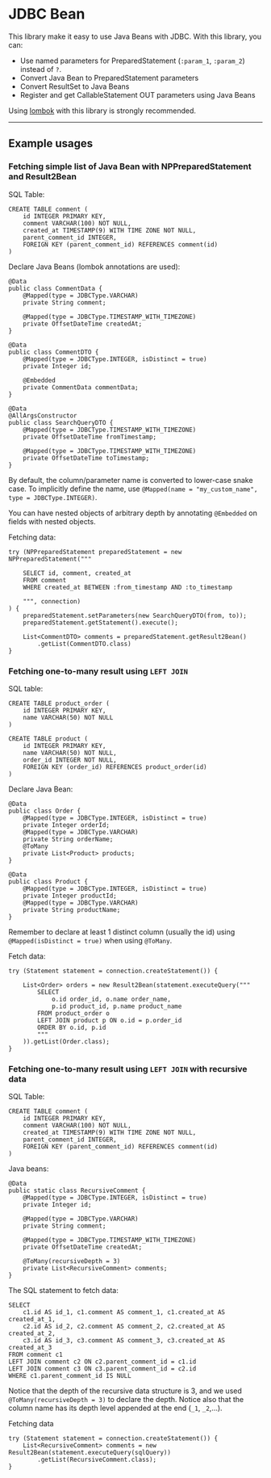 # JDBC Bean

This library make it easy to use Java Beans with JDBC.
With this library, you can:

* Use named parameters for PreparedStatement (`:param_1`, `:param_2`) instead of `?`.
* Convert Java Bean to PreparedStatement parameters
* Convert ResultSet to Java Beans
* Register and get CallableStatement OUT parameters using Java Beans

Using [lombok](https://projectlombok.org/) with this library is strongly recommended.

---

## Example usages

### Fetching simple list of Java Bean with NPPreparedStatement and Result2Bean

SQL Table:
```
CREATE TABLE comment (
    id INTEGER PRIMARY KEY,
    comment VARCHAR(100) NOT NULL,
    created_at TIMESTAMP(9) WITH TIME ZONE NOT NULL,
    parent_comment_id INTEGER,
    FOREIGN KEY (parent_comment_id) REFERENCES comment(id)
)
```

Declare Java Beans (lombok annotations are used):

```
@Data
public class CommentData {
    @Mapped(type = JDBCType.VARCHAR)
    private String comment;
    
    @Mapped(type = JDBCType.TIMESTAMP_WITH_TIMEZONE)
    private OffsetDateTime createdAt;
}

@Data
public class CommentDTO {
    @Mapped(type = JDBCType.INTEGER, isDistinct = true)
    private Integer id;
    
    @Embedded
    private CommentData commentData;
}

@Data
@AllArgsConstructor
public class SearchQueryDTO {
    @Mapped(type = JDBCType.TIMESTAMP_WITH_TIMEZONE)
    private OffsetDateTime fromTimestamp;
    
    @Mapped(type = JDBCType.TIMESTAMP_WITH_TIMEZONE)
    private OffsetDateTime toTimestamp;
}
```

By default, the column/parameter name is converted to lower-case snake case.
To implicitly define the name, use `@Mapped(name = "my_custom_name", type = JDBCType.INTEGER)`.

You can have nested objects of arbitrary depth by annotating `@Embedded` on fields with nested objects.

Fetching data:

```
try (NPPreparedStatement preparedStatement = new NPPreparedStatement("""

    SELECT id, comment, created_at
    FROM comment 
    WHERE created_at BETWEEN :from_timestamp AND :to_timestamp
    
    """, connection)
) {
    preparedStatement.setParameters(new SearchQueryDTO(from, to));
    preparedStatement.getStatement().execute();
    
    List<CommentDTO> comments = preparedStatement.getResult2Bean()
        .getList(CommentDTO.class)
}
```


### Fetching one-to-many result using `LEFT JOIN` 

SQL table:

```
CREATE TABLE product_order (
    id INTEGER PRIMARY KEY,
    name VARCHAR(50) NOT NULL
)

CREATE TABLE product (
    id INTEGER PRIMARY KEY,
    name VARCHAR(50) NOT NULL,
    order_id INTEGER NOT NULL,
    FOREIGN KEY (order_id) REFERENCES product_order(id)
)
```

Declare Java Bean:

```
@Data
public class Order {
    @Mapped(type = JDBCType.INTEGER, isDistinct = true)
    private Integer orderId;
    @Mapped(type = JDBCType.VARCHAR)
    private String orderName;
    @ToMany
    private List<Product> products;
}

@Data
public class Product {
    @Mapped(type = JDBCType.INTEGER, isDistinct = true)
    private Integer productId;
    @Mapped(type = JDBCType.VARCHAR)
    private String productName;
}
```

Remember to declare at least 1 distinct column (usually the id) using `@Mapped(isDistinct = true)` when using `@ToMany`.


Fetch data:

```
try (Statement statement = connection.createStatement()) {

    List<Order> orders = new Result2Bean(statement.executeQuery("""
        SELECT 
            o.id order_id, o.name order_name, 
            p.id product_id, p.name product_name
        FROM product_order o
        LEFT JOIN product p ON o.id = p.order_id
        ORDER BY o.id, p.id
        """
    )).getList(Order.class);
}
```

### Fetching one-to-many result using `LEFT JOIN` with recursive data

SQL Table:
```
CREATE TABLE comment (
    id INTEGER PRIMARY KEY,
    comment VARCHAR(100) NOT NULL,
    created_at TIMESTAMP(9) WITH TIME ZONE NOT NULL,
    parent_comment_id INTEGER,
    FOREIGN KEY (parent_comment_id) REFERENCES comment(id)
)
```

Java beans:

```
@Data
public static class RecursiveComment {
    @Mapped(type = JDBCType.INTEGER, isDistinct = true)
    private Integer id;
    
    @Mapped(type = JDBCType.VARCHAR)
    private String comment;
    
    @Mapped(type = JDBCType.TIMESTAMP_WITH_TIMEZONE)
    private OffsetDateTime createdAt;
    
    @ToMany(recursiveDepth = 3) 
    private List<RecursiveComment> comments;
}
```

The SQL statement to fetch data:

```
SELECT
    c1.id AS id_1, c1.comment AS comment_1, c1.created_at AS created_at_1,
    c2.id AS id_2, c2.comment AS comment_2, c2.created_at AS created_at_2,
    c3.id AS id_3, c3.comment AS comment_3, c3.created_at AS created_at_3
FROM comment c1
LEFT JOIN comment c2 ON c2.parent_comment_id = c1.id
LEFT JOIN comment c3 ON c3.parent_comment_id = c2.id
WHERE c1.parent_comment_id IS NULL
```

Notice that the depth of the recursive data structure is 3,
and we used `@ToMany(recursiveDepth = 3)` to declare the depth.
Notice also that the column name has its depth level appended at the end (`_1`, `_2`,...).

Fetching data

```
try (Statement statement = connection.createStatement()) {
    List<RecursiveComment> comments = new Result2Bean(statement.executeQuery(sqlQuery))
        .getList(RecursiveComment.class);
}
```